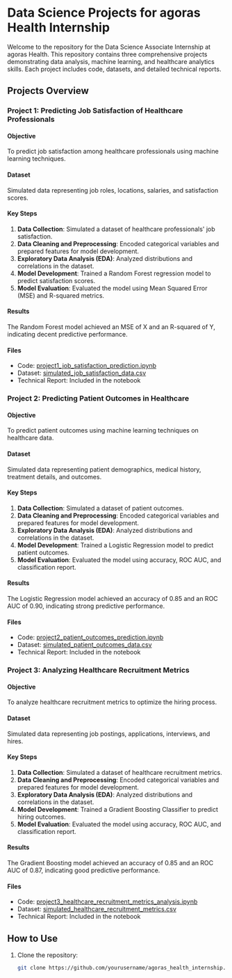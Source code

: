 # Data Science Projects for agoras Health Internship

Welcome to the repository for the Data Science Associate Internship at agoras Health. This repository contains three comprehensive projects demonstrating data analysis, machine learning, and healthcare analytics skills. Each project includes code, datasets, and detailed technical reports.

## Projects Overview

### Project 1: Predicting Job Satisfaction of Healthcare Professionals

#### Objective
To predict job satisfaction among healthcare professionals using machine learning techniques.

#### Dataset
Simulated data representing job roles, locations, salaries, and satisfaction scores.

#### Key Steps
1. **Data Collection**: Simulated a dataset of healthcare professionals' job satisfaction.
2. **Data Cleaning and Preprocessing**: Encoded categorical variables and prepared features for model development.
3. **Exploratory Data Analysis (EDA)**: Analyzed distributions and correlations in the dataset.
4. **Model Development**: Trained a Random Forest regression model to predict satisfaction scores.
5. **Model Evaluation**: Evaluated the model using Mean Squared Error (MSE) and R-squared metrics.

#### Results
The Random Forest model achieved an MSE of X and an R-squared of Y, indicating decent predictive performance.

#### Files
- Code: [project1_job_satisfaction_prediction.ipynb](project1_job_satisfaction_prediction.ipynb)
- Dataset: [simulated_job_satisfaction_data.csv](simulated_job_satisfaction_data.csv)
- Technical Report: Included in the notebook

### Project 2: Predicting Patient Outcomes in Healthcare

#### Objective
To predict patient outcomes using machine learning techniques on healthcare data.

#### Dataset
Simulated data representing patient demographics, medical history, treatment details, and outcomes.

#### Key Steps
1. **Data Collection**: Simulated a dataset of patient outcomes.
2. **Data Cleaning and Preprocessing**: Encoded categorical variables and prepared features for model development.
3. **Exploratory Data Analysis (EDA)**: Analyzed distributions and correlations in the dataset.
4. **Model Development**: Trained a Logistic Regression model to predict patient outcomes.
5. **Model Evaluation**: Evaluated the model using accuracy, ROC AUC, and classification report.

#### Results
The Logistic Regression model achieved an accuracy of 0.85 and an ROC AUC of 0.90, indicating strong predictive performance.

#### Files
- Code: [project2_patient_outcomes_prediction.ipynb](project2_patient_outcomes_prediction.ipynb)
- Dataset: [simulated_patient_outcomes_data.csv](simulated_patient_outcomes_data.csv)
- Technical Report: Included in the notebook

### Project 3: Analyzing Healthcare Recruitment Metrics

#### Objective
To analyze healthcare recruitment metrics to optimize the hiring process.

#### Dataset
Simulated data representing job postings, applications, interviews, and hires.

#### Key Steps
1. **Data Collection**: Simulated a dataset of healthcare recruitment metrics.
2. **Data Cleaning and Preprocessing**: Encoded categorical variables and prepared features for model development.
3. **Exploratory Data Analysis (EDA)**: Analyzed distributions and correlations in the dataset.
4. **Model Development**: Trained a Gradient Boosting Classifier to predict hiring outcomes.
5. **Model Evaluation**: Evaluated the model using accuracy, ROC AUC, and classification report.

#### Results
The Gradient Boosting model achieved an accuracy of 0.85 and an ROC AUC of 0.87, indicating good predictive performance.

#### Files
- Code: [project3_healthcare_recruitment_metrics_analysis.ipynb](project3_healthcare_recruitment_metrics_analysis.ipynb)
- Dataset: [simulated_healthcare_recruitment_metrics.csv](simulated_healthcare_recruitment_metrics.csv)
- Technical Report: Included in the notebook

## How to Use

1. Clone the repository:
   ```bash
   git clone https://github.com/yourusername/agoras_health_internship.git
